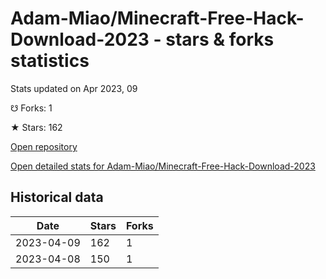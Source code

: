 # Adam-Miao/Minecraft-Free-Hack-Download-2023 - stars & forks statistics

Stats updated on Apr 2023, 09

☋ Forks: 1

★ Stars: 162

[Open repository](https://github.com/Adam-Miao/Minecraft-Free-Hack-Download-2023)

[Open detailed stats for Adam-Miao/Minecraft-Free-Hack-Download-2023](https://reviewgithub.com/rep/Adam-Miao/Minecraft-Free-Hack-Download-2023)

## Historical data
| Date | Stars | Forks |
|------|-------|-------|
| 2023-04-09 | 162 | 1 | 
| 2023-04-08 | 150 | 1 | 

